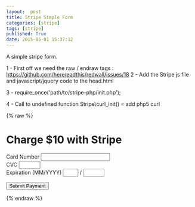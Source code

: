 ```yaml
---
layout:  post
title: Stripe Simple Form
categories: [stripe]
tags: [stripe]
published: True
date: 2015-05-01 15:37:12
---
```


A simple stripe form.

1 - First off we need the raw / endraw tags : https://github.com/herereadthis/redwall/issues/18
2 - Add the Stripe js file and javascript/jquery code to the head.html

3 - require_once('path/to/stripe-php/init.php');

4 - Call to undefined function Stripe\curl_init()
= add php5 curl



{% raw %}
<h1>Charge $10 with Stripe</h1>
<form action="" method="POST" id="payment-form">
  <span class="payment-errors"></span>

  <div class="form-row">
    <label>
      <span>Card Number</span>
      <input type="text" size="20" data-stripe="number"/>
    </label>
  </div>

  <div class="form-row">
    <label>
      <span>CVC</span>
      <input type="text" size="4" data-stripe="cvc"/>
    </label>
  </div>

  <div class="form-row">
    <label>
      <span>Expiration (MM/YYYY)</span>
      <input type="text" size="2" data-stripe="exp-month"/>
    </label>
    <span> / </span>
    <input type="text" size="4" data-stripe="exp-year"/>
  </div>

  <button type="submit">Submit Payment</button>
</form>
{% endraw %}